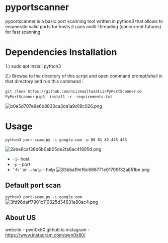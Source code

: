 # pyportscanner

pyportscanner is a basic port scanning tool written in python3 that allows to enumerate valid ports for hosts it uses multi-threading (concurrent.futures) for fast scanning

# Dependencies Installation

1.) sudo apt install python3

2.) Browse to the directory of this script and open command prompt/shell in that directory and run this command :

`git clone https://github.com/niirmaaltwaatii/PyPortScanner`
`cd PyPortScanner`
`pip3  install -r  requirements.txt`

![b0e5d707e9e6b8830ca3da1a9d18c026.png](:/5d476fd55a8c4620a9ecab7d749289a0)

# Usage

```
python3 port-scam.py -i google.com -p 80 81 82 445 443
```
![2abe6caf36b6b0ab05de2fa6ac41895d.png](:/582eb2a6927e4e30b01bb17c596b9218)

- `-i`-  host
- `-p` - port 
- '-h ' or `--help` - help
![83bba19e16c688771e01709f32a851be.png](:/7a09596f6c5e4c11a4f02362cfe89b59)

## Default port scan

`python3 port-scam.py -i google.com`
![3fd96daff7901c110325d34631e80ac4.png](:/b3a1bab215634c768f95ee9fc6f1db18)

## About US
website - pwn0x80.github.io
instagram - https://www.instagram.com/pwn0x80/
